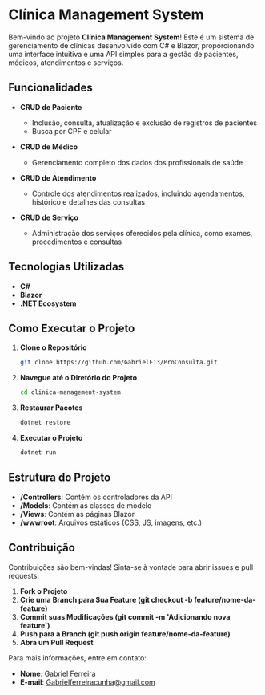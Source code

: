 
# Clínica Management System

Bem-vindo ao projeto **Clínica Management System**! Este é um sistema de gerenciamento de clínicas desenvolvido com C# e Blazor, proporcionando uma interface intuitiva e uma API simples para a gestão de pacientes, médicos, atendimentos e serviços.

## Funcionalidades

- **CRUD de Paciente**
  - Inclusão, consulta, atualização e exclusão de registros de pacientes
  - Busca por CPF e celular

- **CRUD de Médico**
  - Gerenciamento completo dos dados dos profissionais de saúde

- **CRUD de Atendimento**
  - Controle dos atendimentos realizados, incluindo agendamentos, histórico e detalhes das consultas

- **CRUD de Serviço**
  - Administração dos serviços oferecidos pela clínica, como exames, procedimentos e consultas

## Tecnologias Utilizadas

- **C#**
- **Blazor**
- **.NET Ecosystem**

## Como Executar o Projeto

1. **Clone o Repositório**

   ```bash
   git clone https://github.com/GabrielF13/ProConsulta.git
   ```

2. **Navegue até o Diretório do Projeto**

   ```bash
   cd clinica-management-system
   ```

3. **Restaurar Pacotes**

   ```bash
   dotnet restore
   ```

4. **Executar o Projeto**

   ```bash
   dotnet run
   ```

## Estrutura do Projeto

- **/Controllers**: Contém os controladores da API
- **/Models**: Contém as classes de modelo
- **/Views**: Contém as páginas Blazor
- **/wwwroot**: Arquivos estáticos (CSS, JS, imagens, etc.)

## Contribuição

Contribuições são bem-vindas! Sinta-se à vontade para abrir issues e pull requests.

1. **Fork o Projeto**
2. **Crie uma Branch para Sua Feature (git checkout -b feature/nome-da-feature)**
3. **Commit suas Modificações (git commit -m 'Adicionando nova feature')**
4. **Push para a Branch (git push origin feature/nome-da-feature)**
5. **Abra um Pull Request**
   
Para mais informações, entre em contato:

- **Nome**: Gabriel Ferreira
- **E-mail**: Gabrielferreiracunha@gmail.com
